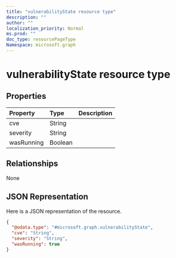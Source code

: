 ```yaml
---
title: "vulnerabilityState resource type"
description: ""
author: ""
localization_priority: Normal
ms.prod: ""
doc_type: resourcePageType
Namespace: microsoft.graph
---
```



# vulnerabilityState resource type



## Properties
|Property|Type|Description|
|:---|:---|:---|
|cve|String||
|severity|String||
|wasRunning|Boolean||

## Relationships
None

## JSON Representation
Here is a JSON representation of the resource.
<!-- {
  "blockType": "resource",
  "@odata.type": "microsoft.graph.vulnerabilityState"
}
-->
``` json
{
  "@odata.type": "#microsoft.graph.vulnerabilityState",
  "cve": "String",
  "severity": "String",
  "wasRunning": true
}
```

